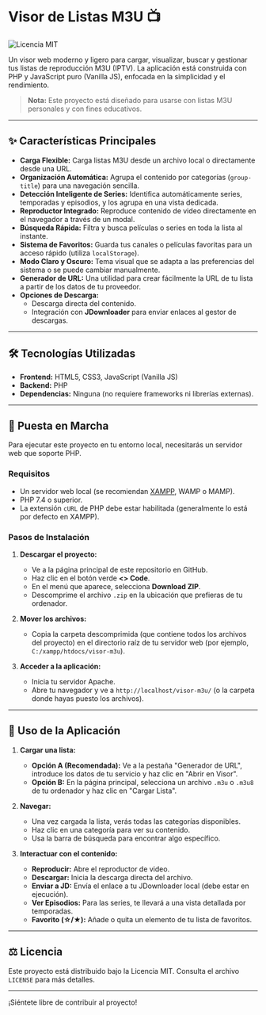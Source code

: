 # Visor de Listas M3U 📺

![Licencia MIT](https://img.shields.io/badge/Licencia-MIT-blue.svg)

Un visor web moderno y ligero para cargar, visualizar, buscar y gestionar tus listas de reproducción M3U (IPTV). La aplicación está construida con PHP y JavaScript puro (Vanilla JS), enfocada en la simplicidad y el rendimiento.

> **Nota:** Este proyecto está diseñado para usarse con listas M3U personales y con fines educativos.


---

## ✨ Características Principales

* **Carga Flexible:** Carga listas M3U desde un archivo local o directamente desde una URL.
* **Organización Automática:** Agrupa el contenido por categorías (`group-title`) para una navegación sencilla.
* **Detección Inteligente de Series:** Identifica automáticamente series, temporadas y episodios, y los agrupa en una vista dedicada.
* **Reproductor Integrado:** Reproduce contenido de video directamente en el navegador a través de un modal.
* **Búsqueda Rápida:** Filtra y busca películas o series en toda la lista al instante.
* **Sistema de Favoritos:** Guarda tus canales o películas favoritas para un acceso rápido (utiliza `localStorage`).
* **Modo Claro y Oscuro:** Tema visual que se adapta a las preferencias del sistema o se puede cambiar manualmente.
* **Generador de URL:** Una utilidad para crear fácilmente la URL de tu lista a partir de los datos de tu proveedor.
* **Opciones de Descarga:**
    * Descarga directa del contenido.
    * Integración con **JDownloader** para enviar enlaces al gestor de descargas.

---

## 🛠️ Tecnologías Utilizadas

* **Frontend:** HTML5, CSS3, JavaScript (Vanilla JS)
* **Backend:** PHP
* **Dependencias:** Ninguna (no requiere frameworks ni librerías externas).

---

## 🚀 Puesta en Marcha

Para ejecutar este proyecto en tu entorno local, necesitarás un servidor web que soporte PHP.

### Requisitos

* Un servidor web local (se recomiendan [XAMPP](https://www.apachefriends.org/es/index.html), WAMP o MAMP).
* PHP 7.4 o superior.
* La extensión `cURL` de PHP debe estar habilitada (generalmente lo está por defecto en XAMPP).

### Pasos de Instalación

1.  **Descargar el proyecto:**
    * Ve a la página principal de este repositorio en GitHub.
    * Haz clic en el botón verde **<> Code**.
    * En el menú que aparece, selecciona **Download ZIP**.
    * Descomprime el archivo `.zip` en la ubicación que prefieras de tu ordenador.

2.  **Mover los archivos:**
    * Copia la carpeta descomprimida (que contiene todos los archivos del proyecto) en el directorio raíz de tu servidor web (por ejemplo, `C:/xampp/htdocs/visor-m3u`).

3.  **Acceder a la aplicación:**
    * Inicia tu servidor Apache.
    * Abre tu navegador y ve a `http://localhost/visor-m3u/` (o la carpeta donde hayas puesto los archivos).

---

## 📖 Uso de la Aplicación

1.  **Cargar una lista:**
    * **Opción A (Recomendada):** Ve a la pestaña "Generador de URL", introduce los datos de tu servicio y haz clic en "Abrir en Visor".
    * **Opción B:** En la página principal, selecciona un archivo `.m3u` o `.m3u8` de tu ordenador y haz clic en "Cargar Lista".

2.  **Navegar:**
    * Una vez cargada la lista, verás todas las categorías disponibles.
    * Haz clic en una categoría para ver su contenido.
    * Usa la barra de búsqueda para encontrar algo específico.

3.  **Interactuar con el contenido:**
    * **Reproducir:** Abre el reproductor de video.
    * **Descargar:** Inicia la descarga directa del archivo.
    * **Enviar a JD:** Envía el enlace a tu JDownloader local (debe estar en ejecución).
    * **Ver Episodios:** Para las series, te llevará a una vista detallada por temporadas.
    * **Favorito (☆/★):** Añade o quita un elemento de tu lista de favoritos.

---

## ⚖️ Licencia

Este proyecto está distribuido bajo la Licencia MIT. Consulta el archivo `LICENSE` para más detalles.

---


¡Siéntete libre de contribuir al proyecto!
